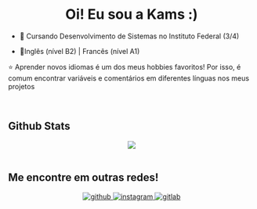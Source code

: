 ### <h1 align="center">Oi! Eu sou a Kams :)</div>  
  

- 📓 Cursando Desenvolvimento de Sistemas no Instituto Federal (3/4)  
  

- 🌱Inglês (nível B2) | Francês (nível A1)  
  




⭐ Aprender novos idiomas é um dos meus hobbies favoritos! Por isso, é comum encontrar variáveis e comentários em diferentes línguas nos meus projetos  
  

<br/>  
  


## Github Stats  
<div align="center"><img src="https://github-readme-stats.vercel.app/api?username=kamsmota&show_icons=true&count_private=true&hide_border=true" align="center" /></div>  

<br/>


## Me encontre em outras redes!  
<div align="center">
<a href="https://github.com/kamsmota" target="_blank">
<img src=https://img.shields.io/badge/github-%2324292e.svg?&style=for-the-badge&logo=github&logoColor=white alt=github style="margin-bottom: 5px;" />
</a>
<a href="https://instagram.com/kamsmota" target="_blank">
  <img src="https://img.shields.io/badge/instagram-%23E1306C.svg?&style=for-the-badge&logo=instagram&logoColor=white" alt="instagram" style="margin-bottom: 5px;" />
</a>
<a href="https://gitlab.com/kamsmota" target="_blank">
  <img src="https://img.shields.io/badge/gitlab-%23FFFFFF.svg?&style=for-the-badge&logo=gitlab&logoColor=white&color=orange" alt="gitlab" style="margin-bottom: 5px;" />
</a> 
  

<br/>
